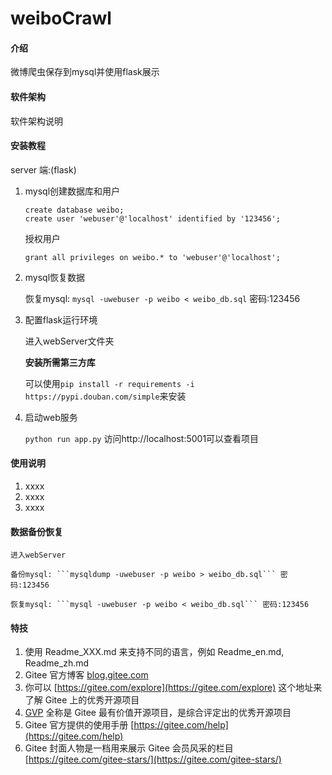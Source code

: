 # weiboCrawl

#### 介绍
微博爬虫保存到mysql并使用flask展示

#### 软件架构
软件架构说明


#### 安装教程

server 端:(flask)
1.  mysql创建数据库和用户

    ```
    create database weibo;
    create user 'webuser'@'localhost' identified by '123456';
    ```
    授权用户
    ```
    grant all privileges on weibo.* to 'webuser'@'localhost';
    ```

2.  mysql恢复数据

    恢复mysql: ```mysql -uwebuser -p weibo < weibo_db.sql``` 密码:123456

3.  配置flask运行环境

    进入webServer文件夹

    **安装所需第三方库**

    可以使用```pip install -r requirements -i https://pypi.douban.com/simple```来安装

4.  启动web服务

    ```python run app.py```
    访问http://localhost:5001可以查看项目

#### 使用说明

1.  xxxx
2.  xxxx
3.  xxxx

#### 数据备份恢复

    进入webServer

    备份mysql: ```mysqldump -uwebuser -p weibo > weibo_db.sql``` 密码:123456

    恢复mysql: ```mysql -uwebuser -p weibo < weibo_db.sql``` 密码:123456


#### 特技

1.  使用 Readme\_XXX.md 来支持不同的语言，例如 Readme\_en.md, Readme\_zh.md
2.  Gitee 官方博客 [blog.gitee.com](https://blog.gitee.com)
3.  你可以 [https://gitee.com/explore](https://gitee.com/explore) 这个地址来了解 Gitee 上的优秀开源项目
4.  [GVP](https://gitee.com/gvp) 全称是 Gitee 最有价值开源项目，是综合评定出的优秀开源项目
5.  Gitee 官方提供的使用手册 [https://gitee.com/help](https://gitee.com/help)
6.  Gitee 封面人物是一档用来展示 Gitee 会员风采的栏目 [https://gitee.com/gitee-stars/](https://gitee.com/gitee-stars/)

